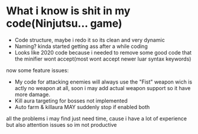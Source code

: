 # What i know is shit in my code(Ninjutsu... game)
* Code structure, maybe i redo it so its clean and very dynamic
* Naming? kinda started getting ass after a while coding
* Looks like 2020 code because i needed to remove some good code that the minifier wont accept(most wont accept newer luar syntax keywords)

now some feature issues:
* My code for attacking enemies will always use the "Fist" weapon wich is actly no weapon at all, soon i may add actual weapon support so it have more damage.
* Kill aura targeting for bosses not implemented
* Auto farm & killaura MAY suddenly stop if enabled both

all the problems i may find just need time, cause i have a lot of experience but also attention issues so im not productive

